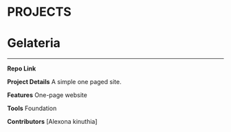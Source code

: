 # PROJECTS


# Gelateria
_________________

**Repo Link**


**Project Details**
A simple one paged site. 


**Features**
One-page website

**Tools**
Foundation 


**Contributors**
 [Alexona kinuthia]
 

